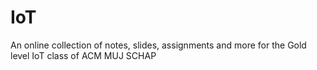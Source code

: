 # IoT
An online collection of notes, slides, assignments and more for the Gold level IoT class of ACM MUJ SCHAP
